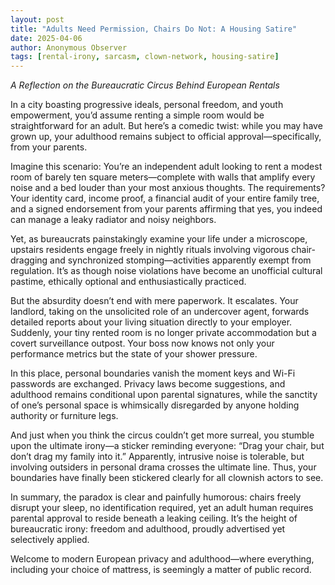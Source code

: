 ```yaml
---
layout: post
title: "Adults Need Permission, Chairs Do Not: A Housing Satire"
date: 2025-04-06
author: Anonymous Observer
tags: [rental-irony, sarcasm, clown-network, housing-satire]
---
```




*A Reflection on the Bureaucratic Circus Behind European Rentals*

In a city boasting progressive ideals, personal freedom, and youth empowerment, you’d assume renting a simple room would be straightforward for an adult. But here’s a comedic twist: while you may have grown up, your adulthood remains subject to official approval—specifically, from your parents.

Imagine this scenario: You’re an independent adult looking to rent a modest room of barely ten square meters—complete with walls that amplify every noise and a bed louder than your most anxious thoughts. The requirements? Your identity card, income proof, a financial audit of your entire family tree, and a signed endorsement from your parents affirming that yes, you indeed can manage a leaky radiator and noisy neighbors.

Yet, as bureaucrats painstakingly examine your life under a microscope, upstairs residents engage freely in nightly rituals involving vigorous chair-dragging and synchronized stomping—activities apparently exempt from regulation. It’s as though noise violations have become an unofficial cultural pastime, ethically optional and enthusiastically practiced.

But the absurdity doesn’t end with mere paperwork. It escalates. Your landlord, taking on the unsolicited role of an undercover agent, forwards detailed reports about your living situation directly to your employer. Suddenly, your tiny rented room is no longer private accommodation but a covert surveillance outpost. Your boss now knows not only your performance metrics but the state of your shower pressure.

In this place, personal boundaries vanish the moment keys and Wi-Fi passwords are exchanged. Privacy laws become suggestions, and adulthood remains conditional upon parental signatures, while the sanctity of one’s personal space is whimsically disregarded by anyone holding authority or furniture legs.

And just when you think the circus couldn’t get more surreal, you stumble upon the ultimate irony—a sticker reminding everyone: “Drag your chair, but don’t drag my family into it.” Apparently, intrusive noise is tolerable, but involving outsiders in personal drama crosses the ultimate line. Thus, your boundaries have finally been stickered clearly for all clownish actors to see.

In summary, the paradox is clear and painfully humorous: chairs freely disrupt your sleep, no identification required, yet an adult human requires parental approval to reside beneath a leaking ceiling. It’s the height of bureaucratic irony: freedom and adulthood, proudly advertised yet selectively applied.

Welcome to modern European privacy and adulthood—where everything, including your choice of mattress, is seemingly a matter of public record.
